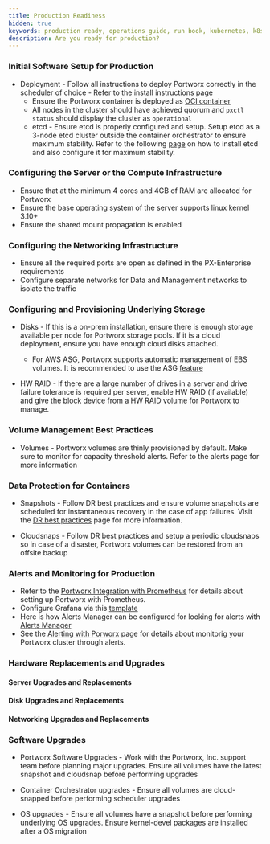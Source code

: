 ```yaml
---
title: Production Readiness
hidden: true
keywords: production ready, operations guide, run book, kubernetes, k8s
description: Are you ready for production?
---
```


### Initial Software Setup for Production

* Deployment - Follow all instructions to deploy Portworx correctly in the scheduler of choice - Refer to the install instructions [page](./)
  * Ensure the Portworx container is deployed as [OCI container](/install-with-other/docker/standalone)
  * All nodes in the cluster should have achieved quorum and `pxctl status` should display the cluster as `operational`
  * etcd - Ensure etcd is properly configured and setup. Setup etcd as a 3-node etcd cluster outside the container orchestrator to ensure maximum stability. Refer to the following [page](/portworx-install-with-kubernetes/operate-and-maintain-on-kubernetes/etcd) on how to install etcd and also configure it for maximum stability.

### Configuring the Server or the Compute Infrastructure

* Ensure that at the minimum 4 cores and 4GB of RAM are allocated for Portworx 
* Ensure the base operating system of the server supports linux kernel 3.10+
* Ensure the shared mount propagation is enabled

### Configuring the Networking Infrastructure

* Ensure all the required ports are open as defined in the PX-Enterprise requirements
* Configure separate networks for Data and Management networks to isolate the traffic


### Configuring and Provisioning Underlying Storage

* Disks - If this is a on-prem installation, ensure there is enough storage available per node for Portworx storage pools.
  If it is a cloud deployment, ensure you have enough cloud disks attached.

  * For AWS ASG, Portworx supports automatic management of EBS volumes.
    It is recommended to use the ASG [feature](/portworx-install-with-kubernetes/cloud/aws/aws-asg)

* HW RAID - If there are a large number of drives in a server and drive failure tolerance is required per server, enable HW RAID (if available) and give the block device from a HW RAID volume for Portworx to manage.

### Volume Management Best Practices

* Volumes - Portworx volumes are thinly provisioned by default. Make sure to monitor for capacity threshold alerts. Refer to the alerts page for more information

### Data Protection for Containers

* Snapshots - Follow DR best practices and ensure volume snapshots are scheduled for instantaneous recovery in the case of app failures. Visit the [DR best practices](/portworx-install-with-kubernetes/operate-and-maintain-on-kubernetes/dr-best-practices) page for more information.

* Cloudsnaps - Follow DR best practices and setup a periodic cloudsnaps so in case of a disaster, Portworx volumes can be restored from an offsite backup

### Alerts and Monitoring for Production

  * Refer to the [Portworx Integration with Prometheus](/install-with-other/operate-and-maintain/monitoring/prometheus) for details about setting up Portworx with Prometheus.
  * Configure Grafana via this [template](/install-with-other/operate-and-maintain/monitoring/grafana)
  * Here is how Alerts Manager can be configured for looking for alerts with [Alerts Manager](/install-with-other/operate-and-maintain/monitoring/alerting)
  * See the [Alerting with Porworx](/install-with-other/operate-and-maintain/monitoring/alerting) page for details about monitorig your Portworx cluster through alerts.

### Hardware Replacements and Upgrades

#### Server Upgrades and Replacements

#### Disk Upgrades and Replacements

#### Networking Upgrades and Replacements

### Software Upgrades

* Portworx Software Upgrades - Work with the Portworx, Inc. support team before planning major upgrades. Ensure all volumes have the
  latest snapshot and cloudsnap before performing upgrades

* Container Orchestrator upgrades - Ensure all volumes are cloud-snapped before performing scheduler upgrades

* OS upgrades - Ensure all volumes have a snapshot before performing underlying OS upgrades.
  Ensure kernel-devel packages are installed after a OS migration

